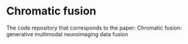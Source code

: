 # Chromatic fusion
The code repository that corresponds to the paper: Chromatic fusion: generative multimodal neuroimaging data fusion
